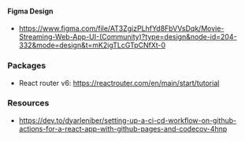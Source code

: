 #### Figma Design
- https://www.figma.com/file/AT3ZgizPLhfYd8FbVVsDqk/Movie-Streaming-Web-App-UI-(Community)?type=design&node-id=204-332&mode=design&t=mK2igTLcGTpCNfXt-0

### Packages
- React router v6: https://reactrouter.com/en/main/start/tutorial


### Resources
- https://dev.to/dyarleniber/setting-up-a-ci-cd-workflow-on-github-actions-for-a-react-app-with-github-pages-and-codecov-4hnp
